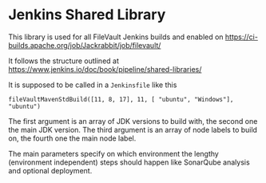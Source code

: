 # Jenkins Shared Library

This library is used for all FileVault Jenkins builds and enabled on <https://ci-builds.apache.org/job/Jackrabbit/job/filevault/>

It follows the structure outlined at <https://www.jenkins.io/doc/book/pipeline/shared-libraries/>


It is supposed to be called in a `Jenkinsfile` like this

```
fileVaultMavenStdBuild([11, 8, 17], 11, [ "ubuntu", "Windows"], "ubuntu")
```

The first argument is an array of JDK versions to build with, the second one the main JDK version.
The third argument is an array of node labels to build on, the fourth one the main node label.

The main parameters specify on which environment the lengthy (environment independent) steps should happen like SonarQube analysis and optional deployment.